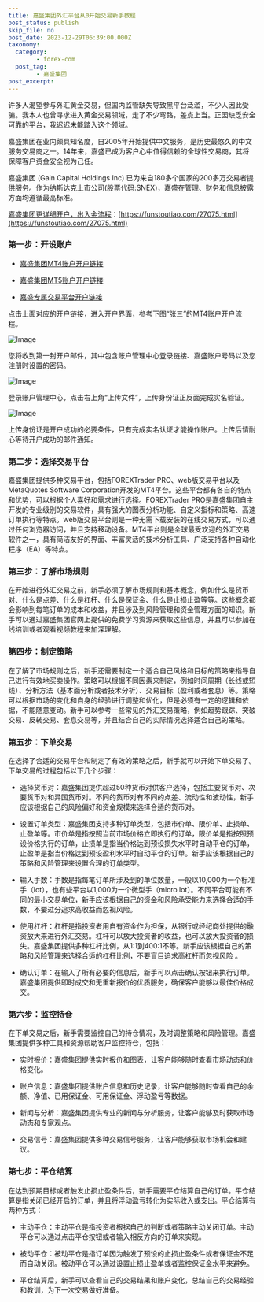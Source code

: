 ```yaml
---
title: 嘉盛集团外汇平台从0开始交易新手教程
post_status: publish
skip_file: no
post_date: 2023-12-29T06:39:00.000Z
taxonomy:
  category:
        - forex-com
  post_tag:
        - 嘉盛集团
post_excerpt: 
---
```

许多人渴望参与外汇黄金交易，但国内监管缺失导致黑平台泛滥，不少人因此受骗。我本人也曾寻求进入黄金交易领域，走了不少弯路，差点上当。正因缺乏安全可靠的平台，我迟迟未能踏入这个领域。

嘉盛集团在业内颇具知名度，自2005年开始提供中文服务，是历史最悠久的中文服务交易商之一。14年来，嘉盛已成为客户心中值得信赖的全球性交易商，其将保障客户资金安全视为己任。

嘉盛集团 (Gain Capital Holdings Inc) 已为来自180多个国家的200多万交易者提供服务。作为纳斯达克上市公司(股票代码:SNEX)，嘉盛在管理、财务和信息披露方面均遵循最高标准。

[嘉盛集团更详细开户，出入金流程](https://funstoutiao.com/27075.html)：[https://funstoutiao.com/27075.html](https://funstoutiao.com/27075.html)

### 第一步：开设账户

* [嘉盛集团MT4账户开户链接](https://s.ssgg.net/jsmt4)

* [嘉盛集团MT5账户开户链接](https://s.ssgg.net/jsmt5)

* [嘉盛专属交易平台开户链接](https://s.ssgg.net/js)

点击上面对应的开户链接，进入开户界面，参考下图“张三”的MT4账户开户流程。

![Image](https://prod-files-secure.s3.us-west-2.amazonaws.com/39ed1227-6d7d-4570-be36-9ccd4a2c4241/7a167aea-686b-400d-af59-4e18eb607a40/640.png?X-Amz-Algorithm=AWS4-HMAC-SHA256&X-Amz-Content-Sha256=UNSIGNED-PAYLOAD&X-Amz-Credential=ASIAZI2LB4662NJS6YR3%2F20250709%2Fus-west-2%2Fs3%2Faws4_request&X-Amz-Date=20250709T221309Z&X-Amz-Expires=3600&X-Amz-Security-Token=IQoJb3JpZ2luX2VjEKX%2F%2F%2F%2F%2F%2F%2F%2F%2F%2FwEaCXVzLXdlc3QtMiJIMEYCIQDl1rvYI4K0eRINuRYhs3zsmMEij7J5Ykjp9AE5XG2h3QIhAMvjN4hDUfNKgCt%2BsVflsJeZnejvM%2FlcTLrnI8WWMSCNKogECK7%2F%2F%2F%2F%2F%2F%2F%2F%2F%2FwEQABoMNjM3NDIzMTgzODA1IgxHrpIhig8lT%2FZ2T4Yq3AMrnh3yK258LuBFUS0U6Rwlf6IY%2FFnwILuK2XvJHK0Vjc8yl8SzYdS3Sb5nbqHvq1%2BXEFJ21tJfKHJuf9lvnsDZSj2cBaq60N%2BzeZ5nDDwFul2XRqnsU5y19bfC5crT%2FvJhl%2Fu9q99OqWf3OPKA3VGsmW85uR7rN4zD7qTAuEVT0lerE1Nhihomhx5vb9i8kVCWxNOzN4sB%2Fb4aDuYO4ci7Zd%2FokyOzTemD30PAO%2BP6wkEgYg%2B%2FQwHHbcB9E2e0fSNesp88IQLSdi1HxBRZkaiFd%2FzBIukxrqd36rWeYUl1XEuemswImkiFWc67XXN9VFHMgIaH1BnwHvXjIXzZms9olfanRc43DA97rA9yEh%2BMWJr%2B6ramQlxQogFYn1DbUVaSGRvo8qJs6f8SuCU4k%2BRSXC%2BN0qjglhsLyWqGmmUBAWHeSodMWOOMfTkRIT9k9yKM9Hb%2BFDB5XKjfy1euIkoBi3JW%2FWcpUDvxf5it8%2B3oFuwkzE27vsrkcrRJk%2BIne%2FkTWenMm%2FEI%2FJx6k4QZKhEjXaPtoBe0iKTempPLZMe9z7Xm%2F4NNH2AxIeBAN%2B6LgTnovZHWz7p2xqU887ISFmS%2FKKGSYkD7OkrgA4tisp3YMkVtRMFTm5zvBC6QvjCsqLvDBjqkAU5%2BsEtw%2BCy1ChQJgGl4DNj55kXAiNbWArH2h1cjJCmQlKPKb9lbO03CERyWxupIjjdD7NNAt9fQEi%2BjSSyGXYSGNC8DlsxnQBIf07jJEecNo066UHslfFZ%2BTypC8vunGdpYYWymyGljlUS3EedijF14%2FuTAW%2FNRyC3i06Tz63uXNaaof2Jw9noQ3TKYYcw82Tf%2F2rXWZKAq0OqIUZqgy6VAFeQw&X-Amz-Signature=bf66834b4cfbfb9d61871d14610809643a902b1d3579fd7d141b0dc1a7352c22&X-Amz-SignedHeaders=host&x-amz-checksum-mode=ENABLED&x-id=GetObject)

您将收到第一封开户邮件，其中包含账户管理中心登录链接、嘉盛账户号码以及您注册时设置的密码。

![Image](https://prod-files-secure.s3.us-west-2.amazonaws.com/39ed1227-6d7d-4570-be36-9ccd4a2c4241/eaa1c6b3-2877-4284-a0e1-530e222c27fb/image.png?X-Amz-Algorithm=AWS4-HMAC-SHA256&X-Amz-Content-Sha256=UNSIGNED-PAYLOAD&X-Amz-Credential=ASIAZI2LB4662NJS6YR3%2F20250709%2Fus-west-2%2Fs3%2Faws4_request&X-Amz-Date=20250709T221309Z&X-Amz-Expires=3600&X-Amz-Security-Token=IQoJb3JpZ2luX2VjEKX%2F%2F%2F%2F%2F%2F%2F%2F%2F%2FwEaCXVzLXdlc3QtMiJIMEYCIQDl1rvYI4K0eRINuRYhs3zsmMEij7J5Ykjp9AE5XG2h3QIhAMvjN4hDUfNKgCt%2BsVflsJeZnejvM%2FlcTLrnI8WWMSCNKogECK7%2F%2F%2F%2F%2F%2F%2F%2F%2F%2FwEQABoMNjM3NDIzMTgzODA1IgxHrpIhig8lT%2FZ2T4Yq3AMrnh3yK258LuBFUS0U6Rwlf6IY%2FFnwILuK2XvJHK0Vjc8yl8SzYdS3Sb5nbqHvq1%2BXEFJ21tJfKHJuf9lvnsDZSj2cBaq60N%2BzeZ5nDDwFul2XRqnsU5y19bfC5crT%2FvJhl%2Fu9q99OqWf3OPKA3VGsmW85uR7rN4zD7qTAuEVT0lerE1Nhihomhx5vb9i8kVCWxNOzN4sB%2Fb4aDuYO4ci7Zd%2FokyOzTemD30PAO%2BP6wkEgYg%2B%2FQwHHbcB9E2e0fSNesp88IQLSdi1HxBRZkaiFd%2FzBIukxrqd36rWeYUl1XEuemswImkiFWc67XXN9VFHMgIaH1BnwHvXjIXzZms9olfanRc43DA97rA9yEh%2BMWJr%2B6ramQlxQogFYn1DbUVaSGRvo8qJs6f8SuCU4k%2BRSXC%2BN0qjglhsLyWqGmmUBAWHeSodMWOOMfTkRIT9k9yKM9Hb%2BFDB5XKjfy1euIkoBi3JW%2FWcpUDvxf5it8%2B3oFuwkzE27vsrkcrRJk%2BIne%2FkTWenMm%2FEI%2FJx6k4QZKhEjXaPtoBe0iKTempPLZMe9z7Xm%2F4NNH2AxIeBAN%2B6LgTnovZHWz7p2xqU887ISFmS%2FKKGSYkD7OkrgA4tisp3YMkVtRMFTm5zvBC6QvjCsqLvDBjqkAU5%2BsEtw%2BCy1ChQJgGl4DNj55kXAiNbWArH2h1cjJCmQlKPKb9lbO03CERyWxupIjjdD7NNAt9fQEi%2BjSSyGXYSGNC8DlsxnQBIf07jJEecNo066UHslfFZ%2BTypC8vunGdpYYWymyGljlUS3EedijF14%2FuTAW%2FNRyC3i06Tz63uXNaaof2Jw9noQ3TKYYcw82Tf%2F2rXWZKAq0OqIUZqgy6VAFeQw&X-Amz-Signature=8a1c8f4995d91f88a47740776534555c6d6b43dcd70f09cfe0160d4a9a98f806&X-Amz-SignedHeaders=host&x-amz-checksum-mode=ENABLED&x-id=GetObject)

登录账户管理中心，点击右上角“上传文件”，上传身份证正反面完成实名验证。

![Image](https://prod-files-secure.s3.us-west-2.amazonaws.com/39ed1227-6d7d-4570-be36-9ccd4a2c4241/54090639-09fc-46b4-a135-e0289f707147/image.png?X-Amz-Algorithm=AWS4-HMAC-SHA256&X-Amz-Content-Sha256=UNSIGNED-PAYLOAD&X-Amz-Credential=ASIAZI2LB4662NJS6YR3%2F20250709%2Fus-west-2%2Fs3%2Faws4_request&X-Amz-Date=20250709T221309Z&X-Amz-Expires=3600&X-Amz-Security-Token=IQoJb3JpZ2luX2VjEKX%2F%2F%2F%2F%2F%2F%2F%2F%2F%2FwEaCXVzLXdlc3QtMiJIMEYCIQDl1rvYI4K0eRINuRYhs3zsmMEij7J5Ykjp9AE5XG2h3QIhAMvjN4hDUfNKgCt%2BsVflsJeZnejvM%2FlcTLrnI8WWMSCNKogECK7%2F%2F%2F%2F%2F%2F%2F%2F%2F%2FwEQABoMNjM3NDIzMTgzODA1IgxHrpIhig8lT%2FZ2T4Yq3AMrnh3yK258LuBFUS0U6Rwlf6IY%2FFnwILuK2XvJHK0Vjc8yl8SzYdS3Sb5nbqHvq1%2BXEFJ21tJfKHJuf9lvnsDZSj2cBaq60N%2BzeZ5nDDwFul2XRqnsU5y19bfC5crT%2FvJhl%2Fu9q99OqWf3OPKA3VGsmW85uR7rN4zD7qTAuEVT0lerE1Nhihomhx5vb9i8kVCWxNOzN4sB%2Fb4aDuYO4ci7Zd%2FokyOzTemD30PAO%2BP6wkEgYg%2B%2FQwHHbcB9E2e0fSNesp88IQLSdi1HxBRZkaiFd%2FzBIukxrqd36rWeYUl1XEuemswImkiFWc67XXN9VFHMgIaH1BnwHvXjIXzZms9olfanRc43DA97rA9yEh%2BMWJr%2B6ramQlxQogFYn1DbUVaSGRvo8qJs6f8SuCU4k%2BRSXC%2BN0qjglhsLyWqGmmUBAWHeSodMWOOMfTkRIT9k9yKM9Hb%2BFDB5XKjfy1euIkoBi3JW%2FWcpUDvxf5it8%2B3oFuwkzE27vsrkcrRJk%2BIne%2FkTWenMm%2FEI%2FJx6k4QZKhEjXaPtoBe0iKTempPLZMe9z7Xm%2F4NNH2AxIeBAN%2B6LgTnovZHWz7p2xqU887ISFmS%2FKKGSYkD7OkrgA4tisp3YMkVtRMFTm5zvBC6QvjCsqLvDBjqkAU5%2BsEtw%2BCy1ChQJgGl4DNj55kXAiNbWArH2h1cjJCmQlKPKb9lbO03CERyWxupIjjdD7NNAt9fQEi%2BjSSyGXYSGNC8DlsxnQBIf07jJEecNo066UHslfFZ%2BTypC8vunGdpYYWymyGljlUS3EedijF14%2FuTAW%2FNRyC3i06Tz63uXNaaof2Jw9noQ3TKYYcw82Tf%2F2rXWZKAq0OqIUZqgy6VAFeQw&X-Amz-Signature=ef39fa35985afaa0355025216c628f851b108e6ab85760298eb5183e1f79d883&X-Amz-SignedHeaders=host&x-amz-checksum-mode=ENABLED&x-id=GetObject)

上传身份证是开户成功的必要条件，只有完成实名认证才能操作账户。上传后请耐心等待开户成功的邮件通知。

### 第二步：选择交易平台

嘉盛集团提供多种交易平台，包括FOREXTrader PRO、web版交易平台以及MetaQuotes Software Corporation开发的MT4平台。这些平台都有各自的特点和优势，可以根据个人喜好和需求进行选择。FOREXTrader PRO是嘉盛集团自主开发的专业级别的交易软件，具有强大的图表分析功能、自定义指标和策略、高速订单执行等特点。web版交易平台则是一种无需下载安装的在线交易方式，可以通过任何浏览器访问，并且支持移动设备。MT4平台则是全球最受欢迎的外汇交易软件之一，具有简洁友好的界面、丰富灵活的技术分析工具、广泛支持各种自动化程序（EA）等特点。

### 第三步：了解市场规则

在开始进行外汇交易之前，新手必须了解市场规则和基本概念，例如什么是货币对、什么是点差、什么是杠杆、什么是保证金、什么是止损止盈等等。这些概念都会影响到每笔订单的成本和收益，并且涉及到风险管理和资金管理方面的知识。新手可以通过嘉盛集团官网上提供的免费学习资源来获取这些信息，并且可以参加在线培训或者观看视频教程来加深理解。

### 第四步：制定策略

在了解了市场规则之后，新手还需要制定一个适合自己风格和目标的策略来指导自己进行有效地买卖操作。策略可以根据不同因素来制定，例如时间周期（长线或短线）、分析方法（基本面分析或者技术分析）、交易目标（盈利或者套息）等。策略可以根据市场的变化和自身的经验进行调整和优化，但是必须有一定的逻辑和依据，不能随意变动。新手可以参考一些常见的外汇交易策略，例如趋势跟踪、突破交易、反转交易、套息交易等，并且结合自己的实际情况选择适合自己的策略。

### 第五步：下单交易

在选择了合适的交易平台和制定了有效的策略之后，新手就可以开始下单交易了。下单交易的过程包括以下几个步骤：

* 选择货币对：嘉盛集团提供超过50种货币对供客户选择，包括主要货币对、次要货币对和异国货币对。不同的货币对有不同的点差、流动性和波动性，新手应该根据自己的风险偏好和资金规模来选择合适的货币对。

* 设置订单类型：嘉盛集团支持多种订单类型，包括市价单、限价单、止损单、止盈单等。市价单是指按照当前市场价格立即执行的订单，限价单是指按照预设价格执行的订单，止损单是指当价格达到预设损失水平时自动平仓的订单，止盈单是指当价格达到预设盈利水平时自动平仓的订单。新手应该根据自己的策略和风险管理来设置合理的订单类型。

* 输入手数：手数是指每笔订单所涉及到的单位数量，一般以10,000为一个标准手（lot），也有些平台以1,000为一个微型手（micro lot）。不同平台可能有不同的最小交易单位，新手应该根据自己的资金和风险承受能力来选择合适的手数，不要过分追求高收益而忽视风险。

* 使用杠杆：杠杆是指投资者用自有资金作为担保，从银行或经纪商处提供的融资放大来进行外汇交易。杠杆可以放大投资者的收益，也可以放大投资者的损失。嘉盛集团提供多种杠杆比例，从1:1到400:1不等。新手应该根据自己的策略和风险管理来选择合适的杠杆比例，不要盲目追求高杠杆而忽视风险 。

* 确认订单：在输入了所有必要的信息后，新手可以点击确认按钮来执行订单。嘉盛集团提供即时成交和无重新报价的优质服务，确保客户能够以最佳价格成交。

### 第六步：监控持仓

在下单交易之后，新手需要监控自己的持仓情况，及时调整策略和风险管理。嘉盛集团提供多种工具和资源帮助客户监控持仓，包括：

* 实时报价：嘉盛集团提供实时报价和图表，让客户能够随时查看市场动态和价格变化。

* 账户信息：嘉盛集团提供账户信息和历史记录，让客户能够随时查看自己的余额、净值、已用保证金、可用保证金、浮动盈亏等数据。

* 新闻与分析：嘉盛集团提供专业的新闻与分析服务，让客户能够及时获取市场动态和专家观点。

* 交易信号：嘉盛集团提供多种交易信号服务，让客户能够获取市场机会和建议。

### 第七步：平仓结算

在达到预期目标或者触发止损止盈条件后，新手需要平仓结算自己的订单。平仓结算是指关闭已经开启的订单，并且将浮动盈亏转化为实际收入或支出。平仓结算有两种方式：

* 主动平仓：主动平仓是指投资者根据自己的判断或者策略主动关闭订单。主动平仓可以通过点击平仓按钮或者输入相反方向的订单来实现。

* 被动平仓：被动平仓是指订单因为触发了预设的止损止盈条件或者保证金不足而自动关闭。被动平仓可以通过设置止损止盈单或者监控保证金水平来避免。

* 平仓结算后，新手可以查看自己的交易结果和账户变化，总结自己的交易经验和教训，为下一次交易做好准备。